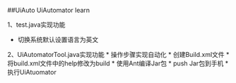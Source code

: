 ##UiAuto
UiAutomator learn

  1、test.java实现功能
   - 切换系统默认设置语言为英文
  

  2、UiAutomatorTool.java实现功能
    * 操作步骤实现自动化
      * 创建Build.xml文件
      * 将build.xml文件中的help修改为build
      * 使用Ant编译Jar包
      * push Jar包到手机
      * 执行UiAtuomator
    
    
    


